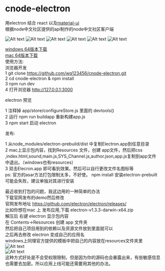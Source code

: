 # cnode-electron
用electron 结合 react 以及[material-ui ](http://www.material-ui.com/#/components/grid-list)  </br>
根据node中文社区提供的api制作的node中文社区客户端</br>


![Alt text](https://github.com/wq123456/cnode-electron/blob/master/preview/1.png)
![Alt text](https://github.com/wq123456/cnode-electron/blob/master/preview/2.png)
![Alt text](https://github.com/wq123456/cnode-electron/blob/master/preview/3.png)
![Alt text](https://github.com/wq123456/cnode-electron/blob/master/preview/4.png)
![Alt text](https://github.com/wq123456/cnode-electron/blob/master/preview/5.png)
![Alt text](https://github.com/wq123456/cnode-electron/blob/master/preview/6.png)

[windows 64版本下载 ](http://pan.baidu.com/s/1dFC2kQP)</br>
[mac 64版本下载 ](http://pan.baidu.com/s/1hrMppTM)</br>
使用方法:</br>
浏览器开发</br>
1 git clone https://github.com/wq123456/cnode-electron.git </br>
2 cd cnode-electron & npm install </br>
3 npm run dev </br>
4 打开浏览器 http://127.0.0.1:3000</br>

electron 预览</br>

1 注释掉 app/store/configureStore.js 里面的 devtools() </br>
2 运行 npm run buildapp 重新构建app.js </br>
3 npm start 启动 electron </br>

发布: </br>

1 从node_modules/electron-prebuild/dist 中复制Electron.app到任意目录</br>
2 mac上显示包内容，找到Resources 文件，创建 app文件，然后把css ,index.html,sound,main.js,SYS_Channel.js,author.json,app.js复制到app文件中退出。（windows也有resources）</br>
3 双击Elecron.app 即可看到效果。然后可以自行更改文件名图标等 </br>
ps: 官方的asar方法打包限制太多，不好使。 npm install 安装electron-prebuilt可能会失败，建议单独对其进行安装

最近收到打包的问题，我这边用的一种简单的办法 </br>
下载官网发布的demo然后修改</br>
官网发布地址 https://github.com/electron/electron/releases/ </br>
比如你想在mac 上 发布应用,下载 electron-v1.3.3-darwin-x64.zip </br>
解压后 右键 electron 显示包内容 </br>
在 Contents->Resources 创建 app 文件夹 </br>
然后把自己项目用到的依赖以及资源文件放到里面就可以 </br>
之后再去修改 electron 变成自己的应用名 </br>
windows上同理官方提供的模板中把自己的内容放在resources文件夹里 </br>
![Alt text](https://github.com/wq123456/cnode-electron/blob/master/preview/packshow1.jpg) </br>
![Alt text](https://github.com/wq123456/cnode-electron/blob/master/preview/packshow2.jpg) </br>
这种方式好处是不会受权限限制，但是因为你的源码也会暴露出来，有些敏感信息也需要去加密。所以应用上线可能还需要用其他的办法。





